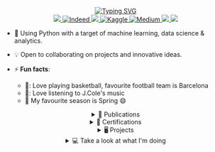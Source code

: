 <p align ="center">
<a href="https://github.com/daniau23">
    <img src="https://readme-typing-svg.demolab.com?font=TimesNewRoman&size=18&duration=2000&pause=100&multiline=true&width=600&height=95&lines=Daniel+Chiebuka+Ihenacho;Data+Scientist+and+Analyst+%7C;Machine+Learning+Enthusiast+%7C;NLP" alt="Typing SVG" />
</a>
<br/>


<a href="https://www.linkedin.com/in/daniel-ihenacho-637467223">
    <img src="https://img.shields.io/badge/-Linkedin-blue?style=flat-square&logo=linkedin">
</a>
<a href='https://my.indeed.com/p/danielchiebukai-hz1szfb' target="_blank">
    <img alt='Indeed' src='https://img.shields.io/badge/-Indeed-lightblue?style=flat-square&logo=indeed&logoColor=darkblue'>
</a>
<a href="mailto:danihenacho95@gmail.com">
    <img src="https://img.shields.io/badge/-Email-red?style=flat-square&logo=gmail&logoColor=white">
</a>
<!-- <a href='https://twitter.com/Danny_MLE' target="_blank">
    <img alt='Twitter' src='https://img.shields.io/badge/-Twitter-white?style=flat-square&logo=twitter&logoColor=blue'>
</a>-->
<a href='https://kaggle.com/danielihenacho' target="_blank">
    <img alt='Kaggle' src='https://img.shields.io/badge/-Kaggle-white?style=flat-square&logo=kaggle&logoColor=blue'>
</a>
<a href='https://medium.com/@danihenacho95' target="_blank">
    <img alt='Medium' src='https://img.shields.io/badge/-Medium-lightgrey?style=flat-square&logo=medium&logoColor=black'>
</a>
<a href="https://orcid.org/0000-0003-3043-9201">
    <img src="https://img.shields.io/badge/-Orcid-white?style=flat-square&logo=orcid&logoColor=green">
</a>
<a href="https://danihenacho95.wixsite.com/my-site">
    <img src="https://img.shields.io/badge/-My Website-navy?style=flat-square">
</a>
<br/> 

<!-- <a href="https://github.com/daniau23">
    <img src="https://github-readme-stats.vercel.app/api?username=daniau23&show_icons=true&count_private=true&show_icons=true&hide_border=true&hide_title=true&card_width=300px&hide_rank=true&bg_color=00000000&theme=dracula">
</a> -->

<!-- <a href="[https://github.com/daniau23](https://github.com/daniau23)">
    <img src="https://github-stats-alpha.vercel.app/api?username=daniau23&cc=22272e&tc=37BCF6&ic=fff&bc=0000">
</a>-->
</p>

    
- 🌱 Using Python with a target of machine learning, data science & analytics.

- 💡 Open to collaborating on projects and innovative ideas. 

- ⚡ **Fun facts**:
    - 🏀: Love playing basketball, favourite football team is Barcelona
    - 🎼: Love listening to J.Cole's music
    - 🍂 My favourite season is Spring 😄

<!-- * 🧾 Paper publication:   -->
<details align ="center">
<summary> 📄 Publications </summary>
<table align ="center" class='paper-publication'>
<tr><th>🧾 Paper publications </th>
<tr><td>

|Title | Journal Link|
|--|--|
|Design of Gas Cyclone <br> Using Hybrid Particle Swarm <br> Optimization Algorithm|[MDPI](https://www.mdpi.com/2076-3417/11/20/9772/htm)
</td></tr> </table>
</details>

<!--Certifications-->
<details align ="center">
<summary > 📄 Certifications </summary>
<table align ="center" class="certifications">
<tr><th> 📄Certifications </th>
<tr><th> 📄AI, Data Science, Analytics & Management </th>
<tr><td>
    
||||
|--|--|--|
[NITDA Data Science Associate](https://www.credly.com/badges/f3574f89-f7a2-413a-b454-f56d25ecbc66/linked_in_profile)|[Getting Started with Power BI Desktop](https://www.coursera.org/account/accomplishments/certificate/47RTMHGLH9UL)|[NITDA Data Science <br> Professional](https://www.credly.com/badges/60aa1de3-a7a2-4596-9f72-0b0738fefeef/linked_in_profile)|[Build Dashboards in Power BI](https://www.coursera.org/account/accomplishments/certificate/UG5C2NMJXVCW)|
|[NITDA Data Science Expert](https://www.credly.com/badges/1676d5c5-b596-4651-b0f6-645dd0f00cd7/linked_in_profile)|[HR Analytics- Build an HR dashboard <br> using Power BI](https://www.coursera.org/account/accomplishments/verify/L3LGSZURWAWQ)|[Natural Language Processing <br> with Classification <br> and Vector Spaces](https://www.coursera.org/account/accomplishments/certificate/6DBUY38YALFX)|[From Excel to Power BI](https://www.coursera.org/account/accomplishments/verify/U25EHLL5TME9)|
|[Mathematics for Machine Learning <br> and Data Science Specialization](https://www.coursera.org/account/accomplishments/specialization/certificate/9EH2CKFZSFWE)|[Data-Driven Decisions with Power BI](https://www.coursera.org/account/accomplishments/verify/A5KB5HKQST8W)|[DeepLearning.AI <br> TensorFlow Developer <br> Specialization](https://www.coursera.org/account/accomplishments/specialization/certificate/BKB8LLGTTEET)|[Google Project Management Certificate:Specialization](https://www.credly.com/badges/a9668b44-69ff-4f9e-bce2-3d03c9da65cc/public_url)|
| [Advanced Computer Vision <br> with TensorFlow](https://www.coursera.org/account/accomplishments/certificate/CSGHU3MPSZKY)|[Microsoft Power BI Data Analyst](https://www.coursera.org/account/accomplishments/specialization/LMD8NXZGZ3RG)|[AI for Medicine Specialization](https://www.coursera.org/account/accomplishments/specialization/certificate/ABC96RN2D2MW)|[Train & Fine-Tune LLMs for Production](https://learn.activeloop.ai/certificates/pshjnfhw6y)|
|[TensorFlow: Advanced Techniques](https://www.coursera.org/account/accomplishments/specialization/8DGAKUXVTAWN)|[Generative AI for Everyone](https://www.coursera.org/account/accomplishments/verify/UCK8BQ2VXVY8)|[Microsoft Azure Data Scientist <br> Associate(DP-100)](https://www.coursera.org/account/accomplishments/specialization/Z2ANMMGTYCUT)|[Machine Learning Engineering for Production (MLOps)](https://www.coursera.org/account/accomplishments/specialization/HWNXW468D2W6)|
|[Train & Fine-Tune LLMs <br> for Production](https://learn.activeloop.ai/certificates/pshjnfhw6y)|[LangChain & Vector Databases <br>  in Production](https://learn.activeloop.ai/certificates/owghdxhtab)|[Retrieval Augmented Generation <br> for <br> Production with <br> LangChain & LlamaIndex](https://learn.activeloop.ai/certificates/qtijnqechj)|
|[Google Project Management: <br>Specialization](https://www.credly.com/badges/a9668b44-69ff-4f9e-bce2-3d03c9da65cc/public_url)|||
||||
<!--| []()| []()|-->

</td></tr> </table>
</details>

<!--Open-Source Projects-->
<!--### 🖥️ Open-Source Projects (This wasn't aligning to the center) -->
<!--Machine Learning & Data Science-->
<details align ="center">
<summary > 🖥️ Projects</summary>
<table align ="center" class="ml-ds">
<tr><th>Machine Learning & Data Science Projects</th>
<tr><td>

|Title | Technologies|
|--|--|
| [Agentic Researcher with Streamlit](https://github.com/daniau23/agentic_researcher_streamlit) | ![Python](https://img.shields.io/badge/Python-darkblue?style=flat-square&logo=Python)  ![Streamlit](https://img.shields.io/badge/Streamlit-darkred?style=flat-square&logo=streamlit) ![Langchain](https://img.shields.io/badge/Langchain-darkblue?style=flat-square&logo=langchain) ![LangGraph](https://img.shields.io/badge/LangGraph-darkblue?style=flat-square&logo=langgraph) <br> ![HuggingFace](https://img.shields.io/badge/Huggingface-darkblue?style=flat-square&logo=huggingface) ![Deeplake](https://img.shields.io/badge/DeepLake-darkblue?style=flat-square&logo=activeloop)| 
| [Research Assistant](https://github.com/daniau23/research_assistant) |![Python](https://img.shields.io/badge/Python-darkblue?style=flat-square&logo=Python) ![Langchain](https://img.shields.io/badge/Langchain-darkblue?style=flat-square&logo=langchain) ![HuggingFace](https://img.shields.io/badge/Huggingface-darkblue?style=flat-square&logo=huggingface) ![Deeplake](https://img.shields.io/badge/DeepLake-darkblue?style=flat-square&logo=activeloop) |
| [Twitter Sentiments Analysis and Text Classification](https://github.com/daniau23/twitter_sentiments) | ![Python](https://img.shields.io/badge/Python-darkblue?style=flat-square&logo=Python) ![Pandas](https://img.shields.io/badge/Pandas-darkblue?style=flat-square&logo=pandas) ![NumPy](https://img.shields.io/badge/NumPy-darkblue?style=flat-square&logo=numpy) ![Sklearn](https://img.shields.io/badge/Sklearn-lightyellow?style=flat-square&logo=scikit-learn) <br> ![Matplotlib](https://img.shields.io/badge/Matplotlib-maroon?style=flat-square&logo=matplotlib) ![Seaborn](https://img.shields.io/badge/Seaborn-blue?style=flat-square&logo=seaborn) ![Plotly](https://img.shields.io/badge/Plotly-blue?style=flat-square&logo=plotly) ![Spacy](https://img.shields.io/badge/Spacy-lightblue?style=flat-square&logo=spacy) ![Gensim](https://img.shields.io/badge/Gensim-lightblue?style=flat-square&logo=gensim)|
| [Twitter Topic Modelling](https://github.com/daniau23/topic_modelling_one) | ![Python](https://img.shields.io/badge/Python-darkblue?style=flat-square&logo=Python) ![Pandas](https://img.shields.io/badge/Pandas-darkblue?style=flat-square&logo=pandas) ![NumPy](https://img.shields.io/badge/NumPy-darkblue?style=flat-square&logo=numpy) ![Postgresql](https://img.shields.io/badge/Postgresql-darkblue?style=flat-square&logo=postgresql)![Sklearn](https://img.shields.io/badge/Sklearn-lightyellow?style=flat-square&logo=scikit-learn) <br>![Matplotlib](https://img.shields.io/badge/Matplotlib-maroon?style=flat-square&logo=matplotlib) ![Seaborn](https://img.shields.io/badge/Seaborn-blue?style=flat-square&logo=seaborn) ![Plotly](https://img.shields.io/badge/Plotly-blue?style=flat-square&logo=plotly) ![Spacy](https://img.shields.io/badge/Spacy-lightblue?style=flat-square&logo=spacy) ![Gensim](https://img.shields.io/badge/Gensim-lightblue?style=flat-square&logo=gensim)<br> ![Top2Vec](https://img.shields.io/badge/Top2Vec-lightblue?style=flat-square&logo=top2vec) ![BERTopic](https://img.shields.io/badge/BERTopic-lightblue?style=flat-square&logo=bertopic)|

</td></tr> </table>

<!--| [Amazon Sentiments Analysis and Text Classification](https://github.com/daniau23/amazon_sentiment) | ![Pandas](https://img.shields.io/badge/Pandas-darkblue?style=flat-square&logo=pandas) ![NumPy](https://img.shields.io/badge/NumPy-darkblue?style=flat-square&logo=numpy) ![Postgresql](https://img.shields.io/badge/Postgresql-darkblue?style=flat-square&logo=postgresql)![Sklearn](https://img.shields.io/badge/Sklearn-lightyellow?style=flat-square&logo=scikit-learn) <br>![Matplotlib](https://img.shields.io/badge/Matplotlib-maroon?style=flat-square&logo=matplotlib) ![Seaborn](https://img.shields.io/badge/Seaborn-blue?style=flat-square&logo=seaborn) ![Plotly](https://img.shields.io/badge/Plotly-blue?style=flat-square&logo=plotly) ![Spacy](https://img.shields.io/badge/Spacy-lightblue?style=flat-square&logo=spacy) ![Gensim](https://img.shields.io/badge/Gensim-lightblue?style=flat-square&logo=gensim)<br> ![Yellowbrick](https://img.shields.io/badge/Yellowbrick-yellow?style=flat-square&logo=yellowbrick)|
-->

<!--Data Analytics-->
<table align ="center" class="analytics">
<tr><th>Data Analytics Projects</th>
<tr><td>

|Title | Technologies|
|--|--|
[US Candy Distributor Analysis](https://github.com/daniau23/us_candy_distributor_analysis) | ![Python](https://img.shields.io/badge/Python-darkblue?style=flat-square&logo=python) ![PowerBI](https://img.shields.io/badge/PowerBI-lightyellow?style=flat-square&logo=powerbi) ![Pandas](https://img.shields.io/badge/Pandas-darkblue?style=flat-square&logo=pandas) ![NumPy](https://img.shields.io/badge/NumPy-darkblue?style=flat-square&logo=numpy) ![Sklearn](https://img.shields.io/badge/Sklearn-lightyellow?style=flat-square&logo=scikit-learn) ![Matplotlib](https://img.shields.io/badge/Matplotlib-maroon?style=flat-square&logo=matplotlib) <br> ![Seaborn](https://img.shields.io/badge/Seaborn-blue?style=flat-square&logo=seaborn) ![Plotly](https://img.shields.io/badge/Plotly-blue?style=flat-square&logo=plotly) 
| [Employee Analysis with PostgreSQL](https://github.com/daniau23/Employee_analysis_with_sql) | ![Postgresql](https://img.shields.io/badge/Postgresql-darkblue?style=flat-square&logo=postgresql) |
|[Taxi Cabs Analysis](https://github.com/daniau23/taxi_cabs)| ![Python](https://img.shields.io/badge/Python-darkblue?style=flat-square&logo=python) ![Pandas](https://img.shields.io/badge/Pandas-darkblue?style=flat-square&logo=pandas) ![NumPy](https://img.shields.io/badge/NumPy-darkblue?style=flat-square&logo=numpy) ![Matplotlib](https://img.shields.io/badge/Matplotlib-maroon?style=flat-square&logo=matplotlib) ![Seaborn](https://img.shields.io/badge/Seaborn-blue?style=flat-square&logo=seaborn)<br> ![PowerBI](https://img.shields.io/badge/PowerBI-lightyellow?style=flat-square&logo=powerbi)|
|[Super Bowl Ads Analysis](https://github.com/daniau23/super_bowl_ads_analysis)| ![Python](https://img.shields.io/badge/Python-darkblue?style=flat-square&logo=python) ![Pandas](https://img.shields.io/badge/Pandas-darkblue?style=flat-square&logo=pandas) ![NumPy](https://img.shields.io/badge/NumPy-darkblue?style=flat-square&logo=numpy) ![Matplotlib](https://img.shields.io/badge/Matplotlib-maroon?style=flat-square&logo=matplotlib) ![Seaborn](https://img.shields.io/badge/Seaborn-blue?style=flat-square&logo=seaborn)<br> ![PowerBI](https://img.shields.io/badge/PowerBI-lightyellow?style=flat-square&logo=powerbi)|
</td></tr> </table>
</details>

<!--Tags-->
<!--
![PowerBI](https://img.shields.io/badge/PowerBI-lightyellow?style=flat-square&logo=powerbi)
![Langchain](https://img.shields.io/badge/Langchain-darkblue?style=flat-square&logo=langchain)
![Python](https://img.shields.io/badge/Python-darkblue?style=flat-square&logo=python)
![HuggingFace](https://img.shields.io/badge/Huggingface-darkblue?style=flat-square&logo=huggingface) 
![Deeplake](https://img.shields.io/badge/DeepLake-darkblue?style=flat-square&logo=activeloop)
![Streamlit](https://img.shields.io/badge/Streamlit-darkblue?style=flat-square&logo=streamlit)
![NumPy](https://img.shields.io/badge/NumPy-darkblue?style=flat-square&logo=numpy)
![Pandas](https://img.shields.io/badge/Pandas-darkblue?style=flat-square&logo=pandas) 
![Postgresql](https://img.shields.io/badge/Postgresql-darkblue?style=flat-square&logo=postgresql)
![Sklearn](https://img.shields.io/badge/Sklearn-lightyellow?style=flat-square&logo=scikit-learn) <br>![Matplotlib](https://img.shields.io/badge/Matplotlib-maroon?style=flat-square&logo=matplotlib) 
![Seaborn](https://img.shields.io/badge/Seaborn-blue?style=flat-square&logo=seaborn) 
![Plotly](https://img.shields.io/badge/Plotly-blue?style=flat-square&logo=plotly) 
![Spacy](https://img.shields.io/badge/Spacy-lightblue?style=flat-square&logo=spacy) 
![Gensim](https://img.shields.io/badge/Gensim-lightblue?style=flat-square&logo=gensim)<br> 
![Top2Vec](https://img.shields.io/badge/Top2Vec-lightblue?style=flat-square&logo=top2vec) 
![BERTopic](https://img.shields.io/badge/BERTopic-lightblue?style=flat-square&logo=bertopic)
-->




<!--<details>
<summary>📈 Stats</summary>
<br>
My Github Stats
![](http://github-profile-summary-cards.vercel.app/api/cards/profile-details?username=daniau23&theme=dracula) 
![](http://github-profile-summary-cards.vercel.app/api/cards/repos-per-language?username=daniau23&theme=dracula) 
![](http://github-profile-summary-cards.vercel.app/api/cards/most-commit-language?username=daniau23&theme=dracula)
<br>
</details>-->

<!--What I'm doing at the moment-->

<details align ="center">
<summary>💻 Take a look at what I'm doing</summary>
<table align ="center" class="What I'm doing at the moment">
<tr><th>💻 What I'm Currently Doing </th>
<tr>
<td>

|Currently|Status
|--|--|
|Research articles related to NLP|**Reading**|
|Data Science and Analytics|**Implementing Projects**|
|LLMs|**Reading and Implementing Projects**|
<!--|PowerBI|**Executing Projects**|-->

<!--|PowerBI|**Learning** |
|C# programming|**Learning** |
|**Course** Train & Fine-Tune LLMs for Production |**Learning** |
|**Course** Retrieval Augmented Generation <br> for Production with LangChain & LlamaIndex |**Learning** |
|**Course** LangChain & Vector Databases in Production |**Learning** |-->

</td></tr> </table>
</details>

<!--![data_science_3](https://user-images.githubusercontent.com/87085687/156731265-d32e01b1-b79d-4e75-84d2-377d73f37300.jpg) -->
